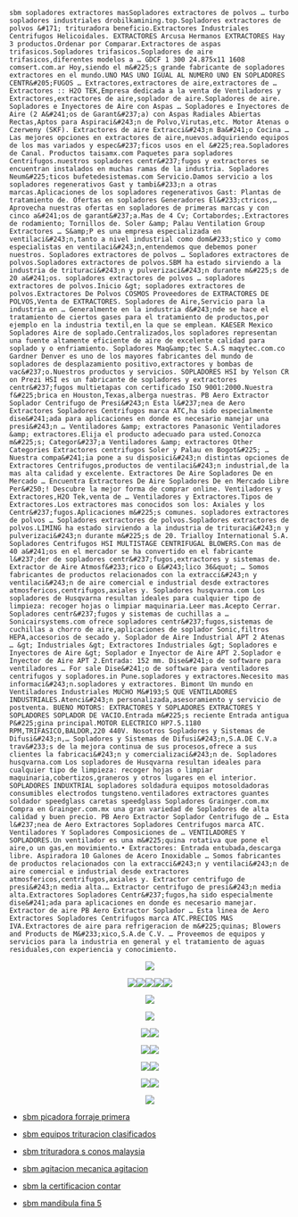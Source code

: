 
```
sbm sopladores extractores masSopladores extractores de polvos … turbo sopladores industriales drobilkamining.top.Sopladores extractores de polvos &#171; trituradora beneficio.Extractores Industriales Centrifugos Helicoidales. EXTRACTORES Arcusa Hermanos EXTRACTORES Hay 3 productos.Ordenar por Comparar.Extractores de aspas trifasicos.Sopladores trifasicos.Sopladores de aire trifasicos,diferentes modelos a … GDCF 1 300 24.875x11 1608 comsert.com.ar Hoy,siendo el m&#225;s grande fabricante de sopladores extractores en el mundo.UNO MAS UNO IGUAL AL NUMERO UNO EN SOPLADORES CENTR&#205;FUGOS … Extractores,extractores de aire,extractores de … Extractores :: H2O TEK,Empresa dedicada a la venta de Ventiladores y Extractores,extractores de aire,soplador de aire.Sopladores de aire. Sopladores e Inyectores de Aire con Aspas … Sopladores e Inyectores de Aire (2 A&#241;os de Garant&#237;a) con Aspas Radiales Abiertas Rectas,Aptos para Aspiraci&#243;n de Polvo,Virutas,etc. Motor Atenas o Czerweny (SKF). Extractores de aire Extracci&#243;n Ba&#241;o Cocina … Las mejores opciones en extractores de aire,nuevos.adquiriendo equipos de los mas variados y espec&#237;ficos usos en el &#225;rea.Sopladores de Canal. Productos taisamx.com Paquetes para sopladores Centrifugos.nuestros sopladores centr&#237;fugos y extractores se encuentran instalados en muchas ramas de la industria. Sopladores Neum&#225;ticos bufetedesistemas.com Servicio.Damos servicio a los sopladores regenerativos Gast y tambi&#233;n a otras marcas.Aplicaciones de los sopladores regenerativos Gast: Plantas de tratamiento de. Ofertas en sopladores Generadores El&#233;ctricos,… Aprovecha nuestras ofertas en sopladores de primeras marcas y con cinco a&#241;os de garant&#237;a.Mas de 4 Cv; Cortabordes;.Extractores de rodamiento; Tornillos de. Soler &amp; Palau Ventilation Group Extractores … S&amp;P es una empresa especializada en ventilaci&#243;n,tanto a nivel industrial como dom&#233;stico y como especialistas en ventilaci&#243;n,entendemos que debemos poner nuestros. Sopladores extractores de polvos … Sopladores extractores de polvos.Sopladores extractores de polvos.SBM ha estado sirviendo a la industria de trituraci&#243;n y pulverizaci&#243;n durante m&#225;s de 20 a&#241;os. sopladores extractores de polvos … sopladores extractores de polvos.Inicio &gt; sopladores extractores de polvos.Extractores De Polvos COSMOS Proveedores de EXTRACTORES DE POLVOS,Venta de EXTRACTORES. Sopladores de Aire,Servicio para la industria en … Generalmente en la industria d&#243;nde se hace el tratamiento de ciertos gases para el tratamiento de productos,por ejemplo en la industria textil,en la que se emplean. KAESER Mexico Sopladores Aire de soplado.Centralizados,los sopladores representan una fuente altamente eficiente de aire de excelente calidad para soplado y o enfriamiento. Sopladores Maq&amp;tec S.A.S maqytec.com.co Gardner Denver es uno de los mayores fabricantes del mundo de sopladores de desplazamiento positivo,extractores y bombas de vac&#237;o.Nuestros productos y servicios. SOPLADORES HSI by Yelson CR on Prezi HSI es un fabricante de sopladores y extractores centr&#237;fugos multietapas con certificado ISO 9001:2000.Nuestra f&#225;brica en Houston,Texas,alberga nuestras. PB Aero Extractor Soplador Centrifugo de Presi&#243;n Esta l&#237;nea de Aero Extractores Sopladores Centrifugos marca ATC,ha sido especialmente dise&#241;ada para aplicaciones en donde es necesario manejar una presi&#243;n … Ventiladores &amp; extractores Panasonic Ventiladores &amp; extractores.Elija el producto adecuado para usted.Conozca m&#225;s; Categor&#237;a Ventiladores &amp; extractores Other Categories Extractores centrifugos Soler y Palau en Bogot&#225; … Nuestra compa&#241;ia pone a su disposici&#243;n distintas opciones de Extractores Centrifugos,productos de ventilaci&#243;n industrial,de la mas alta calidad y excelente. Extractores De Aire Sopladores De en Mercado … Encuentra Extractores De Aire Sopladores De en Mercado Libre Per&#250;! Descubre la mejor forma de comprar online. Ventiladores y Extractores,H2O Tek,venta de … Ventiladores y Extractores.Tipos de Extractores.Los extractores mas conocidos son los: Axiales y los Centr&#237;fugos.Aplicaciones m&#225;s comunes. sopladores extractores de polvos … Sopladores extractores de polvos.Sopladores extractores de polvos.LIMING ha estado sirviendo a la industria de trituraci&#243;n y pulverizaci&#243;n durante m&#225;s de 20. Trialloy International S.A. Sopladores Centrifugos HSI MULTISTAGE CENTRIFUGAL BLOWERS.Con mas de 40 a&#241;os en el mercador se ha convertido en el fabricante l&#237;der de sopladores centr&#237;fugos,extractores y sistemas de. Extractor de Aire Atmosf&#233;rico o E&#243;lico 36&quot; … Somos fabricantes de productos relacionados con la extracci&#243;n y ventilaci&#243;n de aire comercial e industrial desde extractores atmosfericos,centrifugos,axiales y. Sopladores husqvarna.com Los sopladores de Husqvarna resultan ideales para cualquier tipo de limpieza: recoger hojas o limpiar maquinaria.Leer mas.Acepto Cerrar. Sopladores centr&#237;fugos y sistemas de cuchillas a … Sonicairsystems.com ofrece sopladores centr&#237;fugos,sistemas de cuchillas a chorro de aire,aplicaciones de soplador Sonic,filtros HEPA,accesorios de secado y. Soplador de Aire Industrial APT 2 Atenas … &gt; Industriales &gt; Extractores Industriales &gt; Sopladores e Inyectores de Aire &gt; Soplador e Inyector de Aire APT 2.Soplador e Inyector de Aire APT 2.Entrada: 152 mm. Dise&#241;o de software para ventiladores … For sale Dise&#241;o de software para ventiladores centrifugos y sopladores.in Pune.sopladores y extractores.Necesito mas informaci&#243;n.sopladores y extractores. Bimont Un mundo en Ventiladores Industriales MUCHO M&#193;S QUE VENTILADORES INDUSTRIALES.Atenci&#243;n personalizada,asesoramiento y servicio de postventa. BUENO MOTORS: EXTRACTORES Y SOPLADORES EXTRACTORES Y SOPLADORES SOPLADOR DE VACIO.Entrada m&#225;s reciente Entrada antigua P&#225;gina principal.MOTOR ELECTRICO HP7.5.1180 RPM,TRIFASICO,BALDOR,220 440V. Nosotros Sopladores y Sistemas de Difusi&#243;n,… Sopladores y Sistemas de Difusi&#243;n,S.A.DE C.V.a trav&#233;s de la mejora continua de sus procesos,ofrece a sus clientes la fabricaci&#243;n y comercializaci&#243;n de. Sopladores husqvarna.com Los sopladores de Husqvarna resultan ideales para cualquier tipo de limpieza: recoger hojas o limpiar maquinaria,cobertizos,graneros y otros lugares en el interior. SOPLADORES INDUXTRIAL sopladores soldadura equipos motosoldadoras consumibles electrodos tungsteno.ventiladores extractores guantes soldador speedglass caretas speedglass Sopladores Grainger.com.mx Compra en Grainger.com.mx una gran variedad de Sopladores de alta calidad y buen precio. PB Aero Extractor Soplador Centrifugo de … Esta l&#237;nea de Aero Extractores Sopladores Centrifugos marca ATC. Ventiladores Y Sopladores Composiciones de … VENTILADORES Y SOPLADORES.Un ventilador es una m&#225;quina rotativa que pone el aire,o un gas,en movimiento.• Extractores: Entrada entubada,descarga libre. Aspiradora 10 Galones de Acero Inoxidable … Somos fabricantes de productos relacionados con la extracci&#243;n y ventilaci&#243;n de aire comercial e industrial desde extractores atmosfericos,centrifugos,axiales y. Extractor centrifugo de presi&#243;n media alta.… Extractor centrifugo de presi&#243;n media alta.Extractores Sopladores Centr&#237;fugos,ha sido especialmente dise&#241;ada para aplicaciones en donde es necesario manejar. Extractor de aire PB Aero Extractor Soplador … Esta linea de Aero Extractores Sopladores Centrifugos marca ATC.PRECIOS MAS IVA.Extractores de aire para refrigeracion de m&#225;quinas; Blowers and Products de M&#233;xico,S.A.de C.V. … Proveemos de equipos y servicios para la industria en general y el tratamiento de aguas residuales,con experiencia y conocimiento. 
```

<div align="center">

<a href="https://es-crusher.shibang-china.com/github&k=sbm+sopladores+extractores+mas"><img src="https://static.shibang-china.com/es/crusher/logo.jpg"></a>

<a href="https://es-crusher.shibang-china.com/github&k=sbm+sopladores+extractores+mas"><img src="https://static.shibang-china.com/es/crusher/index.jpg"></a><a href="https://es-crusher.shibang-china.com/material.htmlgithub&k=sbm+sopladores+extractores+mas"><img src="https://static.shibang-china.com/es/crusher/material.jpg"></a><a href="https://es-crusher.shibang-china.com/application.htmlgithub&k=sbm+sopladores+extractores+mas"><img src="https://static.shibang-china.com/es/crusher/application.jpg"></a><a href="https://es-crusher.shibang-china.com/aboutus.htmlgithub&k=sbm+sopladores+extractores+mas"><img src="https://static.shibang-china.com/es/crusher/aboutus.jpg"></a><a href="https://es-crusher.shibang-china.com/contact.htmlgithub&k=sbm+sopladores+extractores+mas"><img src="https://static.shibang-china.com/es/crusher/contact.jpg"></a>

<a href="https://es-crusher.shibang-china.com/github&k=sbm+sopladores+extractores+mas"><img src="https://static.shibang-china.com/es/crusher/banner.jpg"></a>

<a href="https://swt.shibang-china.com/github&k=sbm+sopladores+extractores+mas"><img src="https://static.shibang-china.com/es/crusher/text.jpg"></a>

<a href="https://swt.shibang-china.com/github&k=sbm+sopladores+extractores+mas"><img src="https://static.shibang-china.com/es/crusher/chat.jpg"></a><a href="https://es-crusher.shibang-china.com/contact.htmlgithub&k=sbm+sopladores+extractores+mas"><img src="https://static.shibang-china.com/es/crusher/message.jpg"></a>

<a href="https://es-crusher.shibang-china.com/products/pe.htmlgithub&k=sbm+sopladores+extractores+mas"><img src="https://static.shibang-china.com/es/crusher/pe.jpg"></a><a href="https://es-crusher.shibang-china.com/products/pf.htmlgithub&k=sbm+sopladores+extractores+mas"><img src="https://static.shibang-china.com/es/crusher/pf.jpg"></a>

<a href="https://es-crusher.shibang-china.com/products/hpt.htmlgithub&k=sbm+sopladores+extractores+mas"><img src="https://static.shibang-china.com/es/crusher/hpt.jpg"></a><a href="https://es-crusher.shibang-china.com/products/vsi.htmlgithub&k=sbm+sopladores+extractores+mas"><img src="https://static.shibang-china.com/es/crusher/vsi.jpg"></a>

<a href="https://es-crusher.shibang-china.com/products/klv.htmlgithub&k=sbm+sopladores+extractores+mas"><img src="https://static.shibang-china.com/es/crusher/klv.jpg"></a><a href="https://es-crusher.shibang-china.com/products/portable.htmlgithub&k=sbm+sopladores+extractores+mas"><img src="https://static.shibang-china.com/es/crusher/portable.jpg"></a>

<a href="https://swt.shibang-china.com/github&k=sbm+sopladores+extractores+mas"><img src="https://static.shibang-china.com/es/crusher/case.jpg"></a>

</div>


* [sbm picadora forraje primera](sbm%20picadora%20forraje%20primera.md)

* [sbm equipos trituracion clasificados](sbm%20equipos%20trituracion%20clasificados.md)

* [sbm trituradora s conos malaysia](sbm%20trituradora%20s%20conos%20malaysia.md)

* [sbm agitacion mecanica agitacion](sbm%20agitacion%20mecanica%20agitacion.md)

* [sbm la certificacion contar](sbm%20la%20certificacion%20contar.md)

* [sbm mandibula fina 5](sbm%20mandibula%20fina%205.md)